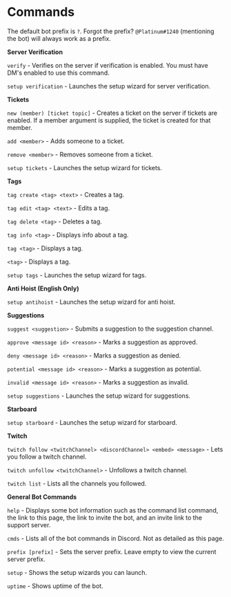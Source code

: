 # Commands

The default bot prefix is `?`. Forgot the prefix? `@Platinum#1240` \(mentioning the bot\) will always work as a prefix.

**Server Verification**

`verify` - Verifies on the server if verification is enabled. You must have DM's enabled to use this command.

`setup verification` - Launches the setup wizard for server verification.

**Tickets**

`new (member) [ticket topic]` - Creates a ticket on the server if tickets are enabled. If a member argument is supplied, the ticket is created for that member. 

`add <member>` - Adds someone to a ticket. 

`remove <member>` - Removes someone from a ticket. 

`setup tickets` - Launches the setup wizard for tickets.

**Tags**

`tag create <tag> <text>` - Creates a tag.

`tag edit <tag> <text>` - Edits a tag.

`tag delete <tag>` - Deletes a tag.

`tag info <tag>` - Displays info about a tag.

`tag <tag>` - Displays a tag.

`<tag>` - Displays a tag.

`setup tags` - Launches the setup wizard for tags.

**Anti Hoist \(English Only\)**

`setup antihoist` - Launches the setup wizard for anti hoist.

**Suggestions**

`suggest <suggestion>` - Submits a suggestion to the suggestion channel.

`approve <message id> <reason>` - Marks a suggestion as approved.

`deny <message id> <reason>` - Marks a suggestion as denied.

`potential <message id> <reason>` - Marks a suggestion as potential.

`invalid <message id> <reason>` - Marks a suggestion as invalid.

`setup suggestions` - Launches the setup wizard for suggestions.

**Starboard**

`setup starboard` - Launches the setup wizard for starboard. 

**Twitch**

`twitch follow <twitchChannel> <discordChannel> <embed> <message>` - Lets you follow a twitch channel.

`twitch unfollow <twitchChannel>` - Unfollows a twitch channel.

`twitch list` - Lists all the channels you followed.

**General Bot Commands**

`help` - Displays some bot information such as the command list command, the link to this page, the link to invite the bot, and an invite link to the support server.

`cmds` - Lists all of the bot commands in Discord. Not as detailed as this page.

`prefix [prefix]` - Sets the server prefix. Leave empty to view the current server prefix.

`setup` - Shows the setup wizards you can launch.

`uptime` - Shows uptime of the bot.

